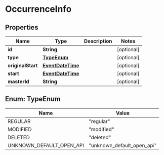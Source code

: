 

# OccurrenceInfo


## Properties

| Name | Type | Description | Notes |
|------------ | ------------- | ------------- | -------------|
|**id** | **String** |  |  [optional] |
|**type** | [**TypeEnum**](#TypeEnum) |  |  [optional] |
|**originalStart** | [**EventDateTime**](EventDateTime.md) |  |  [optional] |
|**start** | [**EventDateTime**](EventDateTime.md) |  |  [optional] |
|**masterId** | **String** |  |  [optional] |



## Enum: TypeEnum

| Name | Value |
|---- | -----|
| REGULAR | &quot;regular&quot; |
| MODIFIED | &quot;modified&quot; |
| DELETED | &quot;deleted&quot; |
| UNKNOWN_DEFAULT_OPEN_API | &quot;unknown_default_open_api&quot; |



